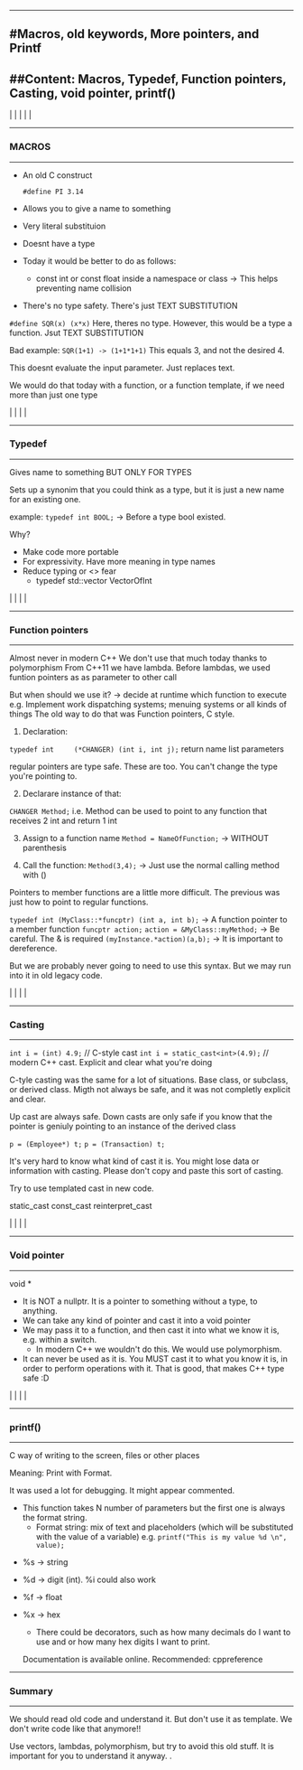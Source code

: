 
--------------------------------------------------
#Macros, old keywords, More pointers, and Printf
--------------------------------------------------

##Content:
  Macros, Typedef, Function pointers, Casting, void pointer, printf()
--------------------------------------------------
|
|
|
|
|
_________________
### MACROS
****************
- An old C construct

    `#define PI 3.14`

- Allows you to give a name to something
- Very literal substituion
- Doesnt have a type
- Today it would be better to do as follows:
    - const int or const float inside a namespace or class -> This helps preventing name collision
- There's no type safety. There's just TEXT SUBSTITUTION

`#define SQR(x) (x*x)`
Here, theres no type. However, this would be a type a function. Jsut TEXT SUBSTITUTION

Bad example:  `SQR(1+1) -> (1+1*1+1)`
            This equals 3, and not the desired 4.

This doesnt evaluate the input parameter. Just replaces text.

We would do that today with a function, or a function template, if we need more than just one type

|
|
|
|
_________________
### Typedef
****************

Gives name to something BUT ONLY FOR TYPES

Sets up a synonim that you could think as a type, but it is just a new name for an existing one.


example:
    `typedef int BOOL;` -> Before a type bool existed.


Why?
  * Make code more portable
  * For expressivity. Have more meaning in type names
  * Reduce typing or <> fear
    - typedef std::vector<int> VectorOfInt


|
|
|
|
_________________
### Function pointers
****************
Almost never in modern C++
  We don't use that much today thanks to polymorphism
  From C++11 we have lambda. Before lambdas, we used funtion pointers as as parameter to other call

But when should we use it?
  -> decide at runtime which function to execute
      e.g. Implement work dispatching systems; menuing systems or all kinds of things
      The old way to do that was Function pointers, C style.

1. Declaration:

  `typedef int     (*CHANGER) (int i, int j);`
        return       name       list parameters

  regular pointers are type safe. These are too. You can't change the type you're pointing to.

2. Declarare instance of that:

  `CHANGER Method;`
  i.e. Method can be used to point to any function that receives 2 int and return 1 int

3. Assign to a function name
  `Method = NameOfFunction;`  -> WITHOUT parenthesis

4. Call the function:
  `Method(3,4);`   -> Just use the normal calling method with ()


  Pointers to member functions are a little more difficult. The previous was just how to point  to regular functions.


  `typedef int (MyClass::*funcptr) (int a, int b);`   -> A function pointer to a member function
  `funcptr action;`
  `action = &MyClass::myMethod;`   -> Be careful. The & is required
  `(myInstance.*action)(a,b);`   -> It is important to dereference.

But we are probably never going to need to use this syntax. But we may run into it in old legacy code.



|
|
|
|
_________________
### Casting
****************

`int i = (int) 4.9;`  // C-style cast
`int i = static_cast<int>(4.9);`  // modern C++ cast. Explicit and clear what you're doing

C-tyle casting was the same for a lot of situations. Base class, or subclass, or derived class. Migth not always be safe, and it was not completly explicit and clear.

Up cast are always safe.
Down casts are only safe if you know that the pointer is geniuly pointing to an instance of the derived class

`p = (Employee*) t;`
`p = (Transaction) t;`

It's very hard to know what kind of cast it is. You might lose data or information with casting. Please don't copy and paste this sort of casting.

Try to use templated cast in new code.

static_cast
const_cast
reinterpret_cast



|
|
|
|
_________________
### Void pointer
****************

void *
- It is NOT a nullptr. It is a pointer to something without a type, to anything.
- We can take any kind of pointer and cast it into a void pointer
- We may pass it to a function, and then cast it into what we know it is, e.g. within a switch.
  * In modern C++ we wouldn't do this. We would use polymorphism.
- It can never be used as it is. You MUST cast it to what you know it is, in order to perform operations with it. That is good, that makes C++ type safe :D

|
|
|
|
_________________
### printf()
****************

 C way of writing to the screen, files or other places

 Meaning: Print with Format.

 It was used a lot for debugging. It might appear commented.

 - This function takes N number of parameters but the first one is always the format string.
    * Format string: mix of text and placeholders (which will be substituted with the value of a variable)
  e.g. `printf("This is my value %d \n", value);`

* %s -> string
* %d -> digit (int). %i could also work
* %f -> float
* %x -> hex

  - There could be decorators, such as how many decimals do I want to use and or how many hex digits I want to print.

  Documentation is available online. Recommended: cppreference


_________________
### Summary
*****************
We should read old code and understand it. But don't use it as template. We don't write code like that anymore!!

Use vectors, lambdas, polymorphism, but try to avoid this old stuff. It is important for you to understand it anyway.
.
